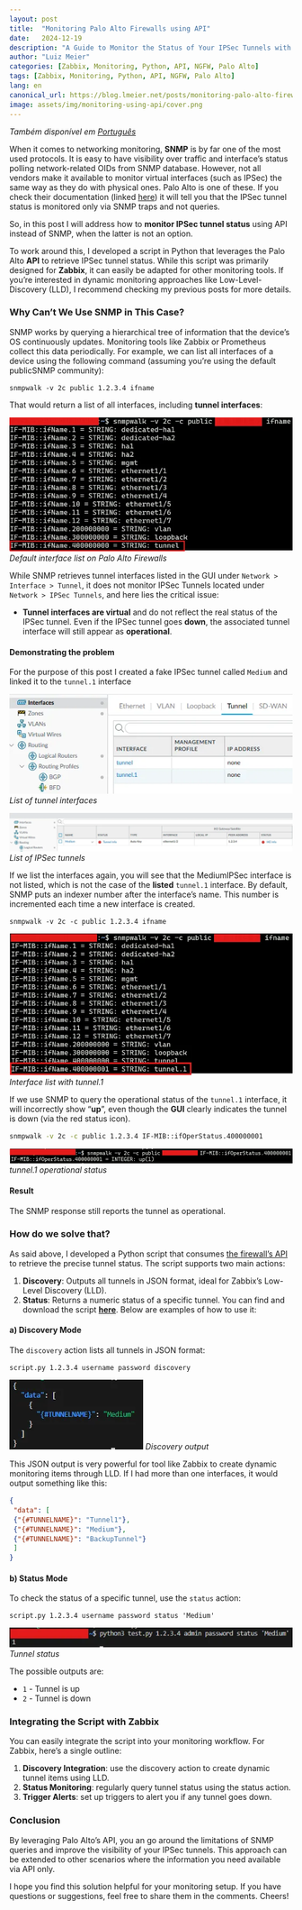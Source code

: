 ```yaml
---
layout:	post
title:	"Monitoring Palo Alto Firewalls using API"
date:	2024-12-19
description: "A Guide to Monitor the Status of Your IPSec Tunnels with Python and API integration."
author: "Luiz Meier"
categories: [Zabbix, Monitoring, Python, API, NGFW, Palo Alto]
tags: [Zabbix, Monitoring, Python, API, NGFW, Palo Alto]
lang: en
canonical_url: https://blog.lmeier.net/posts/monitoring-palo-alto-firewalls-using-api/
image: assets/img/monitoring-using-api/cover.png
---
```


*Também disponível em* [*Português*](https://blog.lmeier.net/posts/usando-api-para-monitorar-ipsec-da-palo-alto/)

When it comes to networking monitoring, **SNMP** is by far one of the most used protocols. It is easy to have visibility over traffic and interface’s status polling network-related OIDs from SNMP database. However, not all vendors make it available to monitor virtual interfaces (such as IPSec) the same way as they do with physical ones. Palo Alto is one of these. If you check their documentation (linked [here](https://knowledgebase.paloaltonetworks.com/KCSArticleDetail?id=kA10g000000ClgECAS)) it will tell you that the IPSec tunnel status is monitored only via SNMP traps and not queries.

So, in this post I will address how to **monitor IPSec tunnel status** using API instead of SNMP, when the latter is not an option.

To work around this, I developed a script in Python that leverages the Palo Alto **API** to retrieve IPSec tunnel status. While this script was primarily designed for **Zabbix**, it can easily be adapted for other monitoring tools. If you’re interested in dynamic monitoring approaches like Low-Level-Discovery (LLD), I recommend checking my previous posts for more details.

### Why Can’t We Use SNMP in This Case?

SNMP works by querying a hierarchical tree of information that the device’s OS continuously updates. Monitoring tools like Zabbix or Prometheus collect this data periodically. For example, we can list all interfaces of a device using the following command (assuming you’re using the default publicSNMP community):

```shell
snmpwalk -v 2c public 1.2.3.4 ifname
```

That would return a list of all interfaces, including **tunnel interfaces**:

![Default interface list on Palo Alto Firewalls](assets/img/monitoring-using-api/default-interface-list.png)
*Default interface list on Palo Alto Firewalls*

While SNMP retrieves tunnel interfaces listed in the GUI under `Network > Interface > Tunnel`, it does not monitor IPSec Tunnels located under `Network > IPSec Tunnels`, and here lies the critical issue:

* **Tunnel interfaces are virtual** and do not reflect the real status of the IPSec tunnel. Even if the IPSec tunnel goes **down**, the associated tunnel interface will still appear as **operational**.

#### Demonstrating the problem

For the purpose of this post I created a fake IPSec tunnel called `Medium` and linked it to the `tunnel.1` interface

![List of tunnel interfaces](assets/img/monitoring-using-api/list-tunnel-interfaces.png)
*List of tunnel interfaces*

![List of IPSec tunnels](assets/img/monitoring-using-api/list-ipsec-tunnels.png)
*List of IPSec tunnels*

If we list the interfaces again, you will see that the MediumIPSec interface is not listed, which is not the case of the **listed** `tunnel.1` interface. By default, SNMP puts an indexer number after the interface’s name. This number is incremented each time a new interface is created.

```shell
snmpwalk -v 2c -c public 1.2.3.4 ifname
```

![Interface list with tunnel.1](assets/img/monitoring-using-api/interface-list-with-tunnel-1.png)
*Interface list with tunnel.1*

If we use SNMP to query the operational status of the `tunnel.1` interface, it will incorrectly show “**up**”, even though the **GUI** clearly indicates the tunnel is down (via the red status icon).

```bash
snmpwalk -v 2c -c public 1.2.3.4 IF-MIB::ifOperStatus.400000001
```

![tunnel.1 operational status](assets/img/monitoring-using-api/tunnel-1-operation-status.png)
*tunnel.1 operational status*

#### Result

The SNMP response still reports the tunnel as operational.

### How do we solve that?

As said above, I developed a Python script that consumes [the firewall’s API](https://docs.paloaltonetworks.com/pan-os/11-1/pan-os-panorama-api) to retrieve the precise tunnel status. The script supports two main actions:

1. **Discovery**: Outputs all tunnels in JSON format, ideal for Zabbix’s Low-Level Discovery (LLD).
2. **Status**: Returns a numeric status of a specific tunnel.
You can find and download the script [**here**](https://github.com/LuizMeier/Zabbix/blob/master/Palo%20Alto/IPSec_EN.py). Below are examples of how to use it:

#### a) Discovery Mode

The ``discovery`` action lists all tunnels in JSON format:

```shell
script.py 1.2.3.4 username password discovery
```

![Discovery output](assets/img/monitoring-using-api/discovery-output.png)
*Discovery output*

This JSON output is very powerful for tool like Zabbix to create dynamic monitoring items through LLD. If I had more than one interfaces, it would output something like this:

```json
{  
 "data": [  
 {"{#TUNNELNAME}": "Tunnel1"},  
 {"{#TUNNELNAME}": "Medium"},  
 {"{#TUNNELNAME}": "BackupTunnel"}  
 ]  
}
```

#### b) Status Mode

To check the status of a specific tunnel, use the `status` action:

```shell
script.py 1.2.3.4 username password status 'Medium'
```

![Tunnel status](assets/img/monitoring-using-api/tunnel-status.png)
*Tunnel status*

The possible outputs are:

* `1` - Tunnel is up
* `2` - Tunnel is down

### Integrating the Script with Zabbix

You can easily integrate the script into your monitoring workflow. For Zabbix, here’s a single outline:

1. **Discovery Integration**: use the discovery action to create dynamic tunnel items using LLD.
2. **Status Monitoring**: regularly query tunnel status using the status action.
3. **Trigger Alerts**: set up triggers to alert you if any tunnel goes down.

### Conclusion

By leveraging Palo Alto’s API, you an go around the limitations of SNMP queries and improve the visibility of your IPSec tunnels. This approach can be extended to other scenarios where the information you need available via API only.

I hope you find this solution helpful for your monitoring setup. If you have questions or suggestions, feel free to share them in the comments. Cheers!
